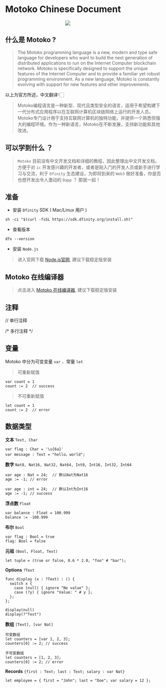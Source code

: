 # Motoko Chinese Document



<p style="text-align: center; width: 400px">
    <img src="https://smartcontracts.org/img/IC_logo_horizontal.svg" />
</p>


## 什么是 Motoko ?

> The Motoko programming language is a new, modern and type safe language for developers who want to build the next generation of distributed applications to run on the Internet Computer blockchain network. Motoko is specifically designed to support the unique features of the Internet Computer and to provide a familiar yet robust programming environment. As a new language, Motoko is constantly evolving with support for new features and other improvements.

以上为官方所述，中文翻译👇🏻

> Motoko编程语言是一种新型、现代且类型安全的语言，适用于希望构建下一代分布式应用程序以在互联网计算机区块链网络上运行的开发人员。Motoko专门设计用于支持互联网计算机的独特功能，并提供一个熟悉但强大的编程环境。作为一种新语言，Motoko在不断发展，支持新功能和其他改进。

## 可以学到什么 ？

> `Motoko` 目前没有中文开发文档和详细的教程，因此整理出中文开发文档，方便于对 `ic` 开发感兴趣的开发者，或者是刚入门的开发人员或新手进行学习与交流，利于 `Dfinity` 生态建设，为即将到来的 `Web3` 做好准备，你是否也想开发出令人激动的 `Dapp` ？ 那就一起！

## 准备
* 安装 `Dfinity` SDK ( Mac/Linux 用户 )

```
sh -ci "$(curl -fsSL https://sdk.dfinity.org/install.sh)"
```

* 查看版本

```
dfx --version
```

* 安装 `Node.js` 

> 进入官网下载 [Node.js官网](https://nodejs.org/en/), 建议下载稳定版安装

## Motoko 在线编译器

> 点击进入 [Motoko 在线编译器](https://m7sm4-2iaaa-aaaab-qabra-cai.raw.ic0.app/), 建议下载稳定版安装

## 注释

// 单行注释

/* 多行注释 */

## 变量
Motoko 中分为可变变量 `var`  、常量 `let`

> 可重新赋值
```
var count = 1
count := 2  // success
```

> 不可重新赋值
```
let count = 1
count := 2  // error 
```

## 数据类型

**文本**  `Text, Char`

```
var flag : Char = '\u{6a}'
var message : Text = "hello，world";
```

**数字**  `Nat8, Nat16, Nat32, Nat64, Int8, Int16, Int32, Int64`

```
var age : Nat = 24;  // 默认Nat为Nat16
age := -1; // error
```

```
var age : int = 24;  // 默认Int为Int16
age := -1; // success
```

**浮点数** `Float`

```
var balance : Float = 100.999
balance := -100.999
```

**布尔** `Bool`

```
var flag : Bool = true
flag: Bool = false
```

**元祖** `(Bool, Float, Text)`

```
let tuple = (true or false, 0.6 * 2.0, "foo" # "bar");
```

**Options** `?Text`

```
func display (x : ?Text) : () {
  switch x {
    case (null) { ignore "No value" };
    case (?y) { ignore "Value: " # y };
  };
};

display(null)
display(?"Test")

```

**数组** `[Text], [var Nat]`

```
可变数组
let counters = [var 1, 2, 3];
counters[0] := 2; // success

不可变数组
let counters = [1, 2, 3];
counters[0] := 2; // error
```

**Records** `{first : Text; last : Text; salary : var Nat}`

```
let employee = { first = "John"; last = "Doe"; var salary = 12 };
```